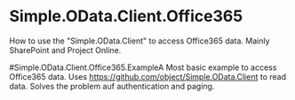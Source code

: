 # Simple.OData.Client.Office365
How to use the "Simple.OData.Client" to access Office365 data. Mainly SharePoint and Project Online.

#Simple.OData.Client.Office365.ExampleA
Most basic example to access Office365 data.
Uses https://github.com/object/Simple.OData.Client to read data.
Solves the problem auf authentication and paging.

